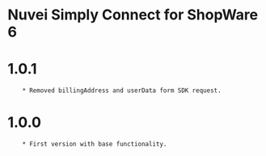 # Nuvei Simply Connect for ShopWare 6

# 1.0.1
```
    * Removed billingAddress and userData form SDK request.
```

# 1.0.0
```
    * First version with base functionality.
```
